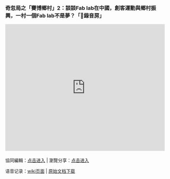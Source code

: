 ### 奇忽局之「賽博鄉村」2：談談Fab lab在中國，創客運動與鄉村振興，一村一個Fab lab不是夢？「🎤錄音房」

<iframe width="100%" height="400" frameborder="0" src="https://www.mindmeister.com/maps/public_map_shell/1824185733/2-fab-lab-fab-lab?width=600&height=400&z=auto&t=MAIrumhYlZ&no_logo=1" scrolling="no" style="overflow: hidden; margin-bottom: 5px;">Your browser is not able to display frames. Please visit <a href="https://www.mindmeister.com/1824185733/2-fab-lab-fab-lab?t=MAIrumhYlZ" target="_blank">奇忽局之「賽博鄉村」2：談談Fab lab在中國，創客運動與鄉村振興，一村一個Fab lab不是夢？「🎤錄音房」</a> on MindMeister.</iframe>

協同編輯：[点击进入](https://mm.tt/1824185733?t=MAIrumhYlZ) | 瀏覽分享：[点击进入](https://www.mindmeister.com/1824185733/2-fab-lab-fab-lab)

语音记录：[wiki页面](https://github.com/qihuju/qihuju.github.io/wiki/%E5%A5%87%E5%BF%BD%E5%B1%80%E4%B9%8B%E3%80%8C%E8%B3%BD%E5%8D%9A%E9%84%89%E6%9D%91%E3%80%8D2%EF%BC%9A%E8%AB%87%E8%AB%87Fab-lab%E5%9C%A8%E4%B8%AD%E5%9C%8B%EF%BC%8C%E5%89%B5%E5%AE%A2%E9%81%8B%E5%8B%95%E8%88%87%E9%84%89%E6%9D%91%E6%8C%AF%E8%88%88%EF%BC%8C%E4%B8%80%E6%9D%91%E4%B8%80%E5%80%8BFab-lab%E4%B8%8D%E6%98%AF%E5%A4%A2%EF%BC%9F-%E5%BD%95%E9%9F%B3%E6%96%87%E6%9C%AC) | [原始文档下载](../docs/qihuju11-records.docx)